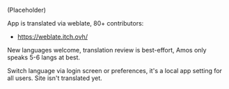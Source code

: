 
 (Placeholder)

 App is translated via weblate, 80+ contributors:

  * <https://weblate.itch.ovh/>

New languages welcome, translation review is best-effort, Amos only speaks
5-6 langs at best.

Switch language via login screen or preferences, it's a local app setting for all
users. Site isn't translated yet.
